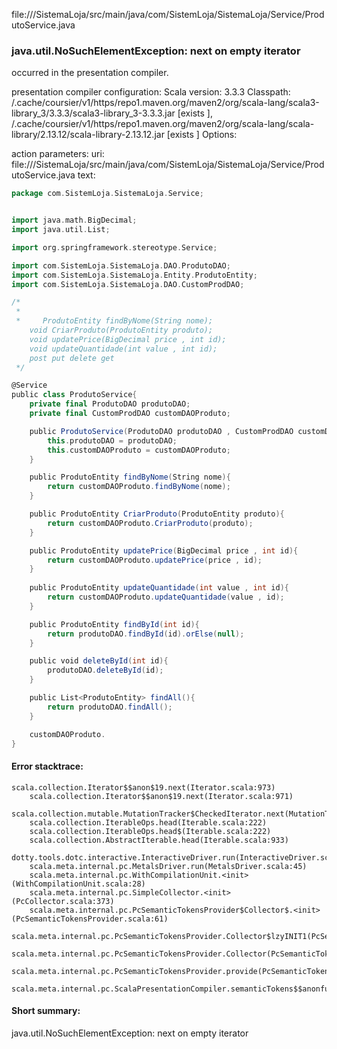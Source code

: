file://<WORKSPACE>/SistemaLoja/src/main/java/com/SistemLoja/SistemaLoja/Service/ProdutoService.java
### java.util.NoSuchElementException: next on empty iterator

occurred in the presentation compiler.

presentation compiler configuration:
Scala version: 3.3.3
Classpath:
<HOME>/.cache/coursier/v1/https/repo1.maven.org/maven2/org/scala-lang/scala3-library_3/3.3.3/scala3-library_3-3.3.3.jar [exists ], <HOME>/.cache/coursier/v1/https/repo1.maven.org/maven2/org/scala-lang/scala-library/2.13.12/scala-library-2.13.12.jar [exists ]
Options:



action parameters:
uri: file://<WORKSPACE>/SistemaLoja/src/main/java/com/SistemLoja/SistemaLoja/Service/ProdutoService.java
text:
```scala
package com.SistemLoja.SistemaLoja.Service;


import java.math.BigDecimal;
import java.util.List;

import org.springframework.stereotype.Service;

import com.SistemLoja.SistemaLoja.DAO.ProdutoDAO;
import com.SistemLoja.SistemaLoja.Entity.ProdutoEntity;
import com.SistemLoja.SistemaLoja.DAO.CustomProdDAO;

/*
 * 
 *     ProdutoEntity findByNome(String nome);
    void CriarProduto(ProdutoEntity produto);
    void updatePrice(BigDecimal price , int id);
    void updateQuantidade(int value , int id);
    post put delete get
 */

@Service
public class ProdutoService{
    private final ProdutoDAO produtoDAO;
    private final CustomProdDAO customDAOProduto;

    public ProdutoService(ProdutoDAO produtoDAO , CustomProdDAO customDAOProduto){
        this.produtoDAO = produtoDAO;
        this.customDAOProduto = customDAOProduto;
    }

    public ProdutoEntity findByNome(String nome){
        return customDAOProduto.findByNome(nome);
    }

    public ProdutoEntity CriarProduto(ProdutoEntity produto){
        return customDAOProduto.CriarProduto(produto);
    }

    public ProdutoEntity updatePrice(BigDecimal price , int id){
        return customDAOProduto.updatePrice(price , id);
    }
    
    public ProdutoEntity updateQuantidade(int value , int id){
        return customDAOProduto.updateQuantidade(value , id);
    }

    public ProdutoEntity findById(int id){
        return produtoDAO.findById(id).orElse(null);
    }

    public void deleteById(int id){
        produtoDAO.deleteById(id);
    }

    public List<ProdutoEntity> findAll(){
        return produtoDAO.findAll();
    }

    customDAOProduto.
}

```



#### Error stacktrace:

```
scala.collection.Iterator$$anon$19.next(Iterator.scala:973)
	scala.collection.Iterator$$anon$19.next(Iterator.scala:971)
	scala.collection.mutable.MutationTracker$CheckedIterator.next(MutationTracker.scala:76)
	scala.collection.IterableOps.head(Iterable.scala:222)
	scala.collection.IterableOps.head$(Iterable.scala:222)
	scala.collection.AbstractIterable.head(Iterable.scala:933)
	dotty.tools.dotc.interactive.InteractiveDriver.run(InteractiveDriver.scala:168)
	scala.meta.internal.pc.MetalsDriver.run(MetalsDriver.scala:45)
	scala.meta.internal.pc.WithCompilationUnit.<init>(WithCompilationUnit.scala:28)
	scala.meta.internal.pc.SimpleCollector.<init>(PcCollector.scala:373)
	scala.meta.internal.pc.PcSemanticTokensProvider$Collector$.<init>(PcSemanticTokensProvider.scala:61)
	scala.meta.internal.pc.PcSemanticTokensProvider.Collector$lzyINIT1(PcSemanticTokensProvider.scala:61)
	scala.meta.internal.pc.PcSemanticTokensProvider.Collector(PcSemanticTokensProvider.scala:61)
	scala.meta.internal.pc.PcSemanticTokensProvider.provide(PcSemanticTokensProvider.scala:90)
	scala.meta.internal.pc.ScalaPresentationCompiler.semanticTokens$$anonfun$1(ScalaPresentationCompiler.scala:117)
```
#### Short summary: 

java.util.NoSuchElementException: next on empty iterator
